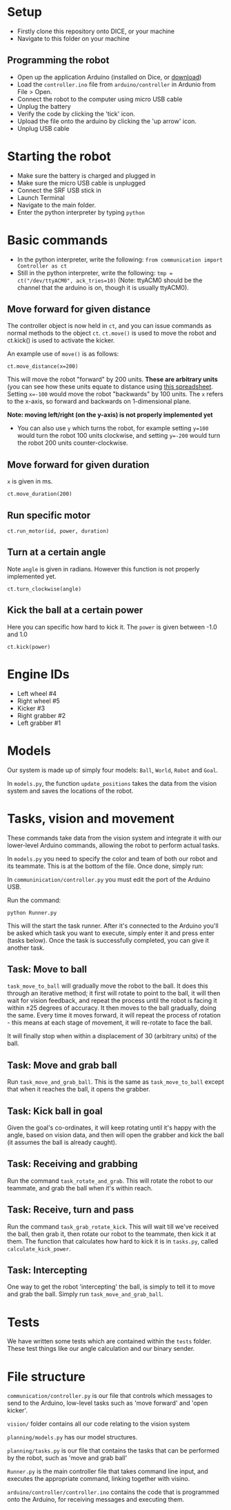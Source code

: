 # Setup
- Firstly clone this repository onto DICE, or your machine
- Navigate to this folder on your machine

## Programming the robot
- Open up the application Arduino (installed on Dice, or [download](https://www.arduino.cc))
- Load the ``controller.ino`` file from ``arduino/controller`` in Ardunio from File > Open.
- Connect the robot to the computer using micro USB cable
- Unplug the battery
- Verify the code by clicking the 'tick' icon.
- Upload the file onto the arduino by clicking the 'up arrow' icon.
- Unplug USB cable

# Starting the robot
- Make sure the battery is charged and plugged in
- Make sure the micro USB cable is unplugged
- Connect the SRF USB stick in
- Launch Terminal
- Navigate to the main folder.
- Enter the python interpreter by typing ``python``

# Basic commands
- In the python interpreter, write the following: ``from communication import Controller as ct``
- Still in the python interpreter, write the following: ``tmp = ct("/dev/ttyACM0", ack_tries=10)`` (Note: ttyACM0 should be the channel that the arduino is on, though it is usually ttyACM0).

## Move forward for given distance
The controller object is now held in ``ct``, and you can issue commands as normal methods to the object ``ct``. ``ct.move()`` is used to move the robot and ct.kick() is used to activate the kicker. 

An example use of ``move()`` is as follows:

```
ct.move_distance(x=200)
```

This will move the robot "forward" by 200 units. **These are arbitrary units** (you can see how these units equate to distance using [this spreadsheet](https://docs.google.com/spreadsheets/d/1Wiwqk3x_8VJf5Og2c1d-C5w0c_pkGMPa_0722nI-RGs/edit). Setting ``x=-100`` would move the robot "backwards" by 100 units. The ``x`` refers to the x-axis, so forward and backwards on 1-dimensional plane. 

**Note: moving left/right (on the y-axis) is not properly implemented yet**
- You can also use ``y`` which turns the robot, for example setting ``y=100`` would turn the robot 100 units clockwise, and setting ``y=-200`` would turn the robot 200 units counter-clockwise.

## Move forward for given duration
`x` is given in ms.

```
ct.move_duration(200)
```

## Run specific motor 
```
ct.run_motor(id, power, duration)
```

## Turn at a certain angle
Note `angle` is given in radians. However this function is not properly implemented yet.

```
ct.turn_clockwise(angle)
```

## Kick the ball at a certain power
Here you can specific how hard to kick it. The ``power`` is given between -1.0 and 1.0
```
ct.kick(power)
```


# Engine IDs
- Left wheel #4
- Right wheel #5
- Kicker #3
- Right grabber #2
- Left grabber #1

# Models
Our system is made up of simply four models: `Ball`, `World`, `Robot` and `Goal`.

In `models.py`, the function `update_positions` takes the data from the vision system and saves the locations of the robot.

# Tasks, vision and movement
These commands take data from the vision system and integrate it with our lower-level Arduino commands, allowing
the robot to perform actual tasks.

In `models.py` you need to specify the color and team of both our robot and its teammate. This is at the bottom of the file. Once done, simply run:

In `communinication/controller.py` you must edit the port of the Arduino USB.

Run the command:
```
python Runner.py
```

This will the start the task runner. After it's connected to the Arduino you'll be asked which task you want to execute, simply enter it and press enter (tasks below).
Once the task is successfully completed, you can give it another task.

## Task: Move to ball
``task_move_to_ball`` will gradually move the robot to the ball. It does this through an iterative method; it first
will rotate to point to the ball, it will then wait for vision feedback, and repeat the process until the robot
is facing it within ±25 degrees of accuracy. It then moves to the ball gradually, doing the same. Every time it moves forward, it will
repeat the process of rotation - this means at each stage of movement, it will re-rotate to face the ball.

It will finally stop when within a displacement of 30 (arbitrary units) of the ball.

## Task: Move and grab ball
Run ``task_move_and_grab_ball``. This is the same as ``task_move_to_ball`` except that when it reaches the ball, it opens the grabber.

## Task: Kick ball in goal
Given the goal's co-ordinates, it will keep rotating until it's happy with the angle, based on vision data, and then will
open the grabber and kick the ball (it assumes the ball is already caught).


## Task: Receiving and grabbing
Run the command ``task_rotate_and_grab``. This will rotate the robot to our teammate, and grab the ball when it's within reach.

## Task: Receive, turn and pass
Run the command ``task_grab_rotate_kick``. This will wait till we've received the ball, then grab it, then rotate our robot to the teammate,
then kick it at them. The function that calculates how hard to kick it is in ``tasks.py``, called `calculate_kick_power`.

## Task: Intercepting
One way to get the robot 'intercepting' the ball, is simply to tell it to move and grab the ball. Simply run ``task_move_and_grab_ball``.

# Tests
We have written some tests which are contained within the `tests` folder. These test things like our angle calculation and our
binary sender.

# File structure
`communication/controller.py` is our file that controls which messages to send to the Arduino, low-level tasks such as 'move forward' and 'open kicker'.

`vision/` folder contains all our code relating to the vision system

`planning/models.py` has our model structures.

`planning/tasks.py` is our file that contains the tasks that can be performed by the robot, such as 'move and grab ball'

`Runner.py` is the main controller file that takes command line input, and executes the appropriate command, linking together with visino.

`arduino/controller/controller.ino` contains the code that is programmed onto the Arduino, for receiving messages and executing them.